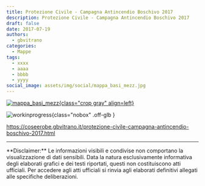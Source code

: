 ```yaml
---
title: Protezione Civile - Campagna Antincendio Boschivo 2017
description: Protezione Civile - Campagna Antincendio Boschivo 2017
draft: false
date: 2017-07-19
authors:
  - gbvitrano
categories:
  - Mappe
tags:
  - xxxx
  - aaaa
  - bbbb
  - yyyy
social_image: assets/img/social/mappa_basi_mezz.jpg
---
```

<style>
.md-typeset code { background-color: #fff0;}  
.md-typeset pre>code { background-color: #fff0;}  
</style>
[![mappa_basi_mezz](mappa_basi_mezz.jpg "Protezione Civile - Campagna Antincendio Boschivo 2017" ){class="crop gray" align=left}](index.md)


![workinprogress](https://coseerobe.it/assets/img/workinprogress.jpg "Work in progress"){class="nobox" .off-glb }
<!-- more -->

https://coseerobe.gbvitrano.it/protezione-civile-campagna-antincendio-boschivo-2017.html

<hr>
**Disclaimer:** Le informazioni visibili e condivise non comportano la visualizzazione di dati sensibili. Data la natura esclusivamente informativa degli elaborati grafici e dei testi riportati, questi non costituiscono atti ufficiali. Per accedere agli atti ufficiali si rinvia agli elaborati definitivi allegati alle specifiche deliberazioni.